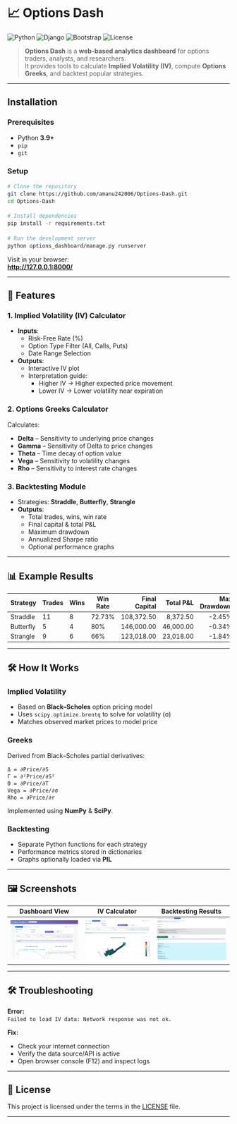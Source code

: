 # 📈 Options Dash

![Python](https://img.shields.io/badge/Python-3.9%2B-blue)
![Django](https://img.shields.io/badge/Django-Backend-green)
![Bootstrap](https://img.shields.io/badge/Bootstrap-Frontend-purple)
![License](https://img.shields.io/github/license/amanu242006/Options-Dash)

> **Options Dash** is a **web-based analytics dashboard** for options traders, analysts, and researchers.  
> It provides tools to calculate **Implied Volatility (IV)**, compute **Options Greeks**, and backtest popular strategies.  

---
## Installation

### **Prerequisites**
- Python **3.9+**
- `pip`
- `git`

### **Setup**
```bash
# Clone the repository
git clone https://github.com/amanu242006/Options-Dash.git
cd Options-Dash

# Install dependencies
pip install -r requirements.txt

# Run the development server
python options_dashboard/manage.py runserver
```

Visit in your browser:  
**http://127.0.0.1:8000/**

---
## 🚀 Features

### **1. Implied Volatility (IV) Calculator**
- **Inputs**:  
  - Risk-Free Rate (%)  
  - Option Type Filter (All, Calls, Puts)  
  - Date Range Selection  
- **Outputs**:  
  - Interactive IV plot  
  - Interpretation guide:
    - Higher IV → Higher expected price movement  
    - Lower IV → Lower volatility near expiration  

### **2. Options Greeks Calculator**
Calculates:
- **Delta** – Sensitivity to underlying price changes  
- **Gamma** – Sensitivity of Delta to price changes  
- **Theta** – Time decay of option value  
- **Vega** – Sensitivity to volatility changes  
- **Rho** – Sensitivity to interest rate changes  

### **3. Backtesting Module**
- Strategies: **Straddle**, **Butterfly**, **Strangle**  
- **Outputs**:
  - Total trades, wins, win rate  
  - Final capital & total P&L  
  - Maximum drawdown  
  - Annualized Sharpe ratio  
  - Optional performance graphs  

---

## 📊 Example Results

| Strategy  | Trades | Wins | Win Rate | Final Capital | Total P&L | Max Drawdown | Sharpe Ratio |
|-----------|--------|------|----------|--------------:|----------:|-------------:|-------------:|
| Straddle  | 11     | 8    | 72.73%   | 108,372.50    | 8,372.50  | -2.45%       | 121.79       |
| Butterfly | 5      | 4    | 80%      | 146,000.00    | 46,000.00 | -0.34%       | 116.04       |
| Strangle  | 9      | 6    | 66%      | 123,018.00    | 23,018.00 | -1.84%       | 119.64       |

---

## 🛠 How It Works

### **Implied Volatility**
- Based on **Black–Scholes** option pricing model  
- Uses `scipy.optimize.brentq` to solve for volatility (σ)  
- Matches observed market prices to model price  

### **Greeks**
Derived from Black–Scholes partial derivatives:
```
Δ = ∂Price/∂S  
Γ = ∂²Price/∂S²  
Θ = ∂Price/∂T  
Vega = ∂Price/∂σ  
Rho = ∂Price/∂r
```
Implemented using **NumPy** & **SciPy**.

### **Backtesting**
- Separate Python functions for each strategy  
- Performance metrics stored in dictionaries  
- Graphs optionally loaded via **PIL**  

---


## 🖼 Screenshots

| Dashboard View | IV Calculator | Backtesting Results |
|----------------|--------------|---------------------|
| ![Dashboard](docs/screenshots/d.png) | ![IV](docs/screenshots/iv.png) | ![Backtest](docs/screenshots/bt.png) |

---

## 🛠 Troubleshooting

**Error:**  
`Failed to load IV data: Network response was not ok.`  

**Fix:**  
- Check your internet connection  
- Verify the data source/API is active  
- Open browser console (F12) and inspect logs  

---

## 📜 License
This project is licensed under the terms in the [LICENSE](LICENSE) file.

---



